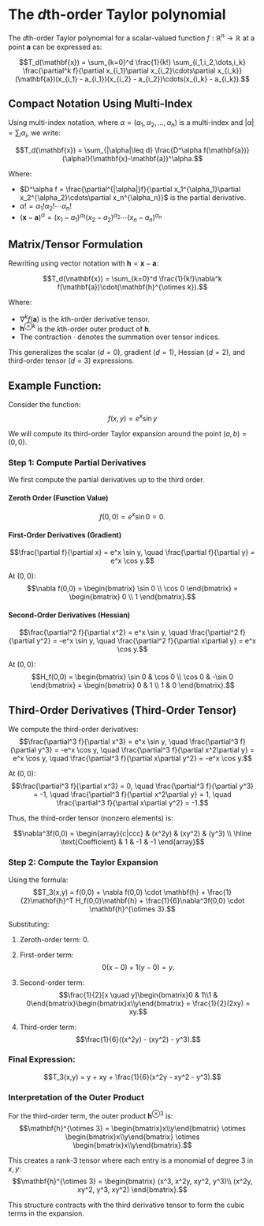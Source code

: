 # The $d$th-order Taylor polynomial


The $d$th-order Taylor polynomial for a scalar-valued function $f : \mathbb{R}^n \to \mathbb{R}$ at a point $\mathbf{a}$ can be expressed as:

$$T_d(\mathbf{x}) = \sum_{k=0}^d \frac{1}{k!} \sum_{i_1,i_2,\dots,i_k} \frac{\partial^k f}{\partial x_{i_1}\partial x_{i_2}\cdots\partial x_{i_k}}(\mathbf{a})(x_{i_1} - a_{i_1})(x_{i_2} - a_{i_2})\cdots(x_{i_k} - a_{i_k}).$$

## Compact Notation Using Multi-Index

Using multi-index notation, where $\alpha = (\alpha_1,\alpha_2,\dots,\alpha_n)$ is a multi-index and $|\alpha| = \sum_i \alpha_i$, we write:

$$T_d(\mathbf{x}) = \sum_{|\alpha|\leq d} \frac{D^\alpha f(\mathbf{a})}{\alpha!}(\mathbf{x}-\mathbf{a})^\alpha.$$

Where:

- $D^\alpha f = \frac{\partial^{|\alpha|}f}{\partial x_1^{\alpha_1}\partial x_2^{\alpha_2}\cdots\partial x_n^{\alpha_n}}$ is the partial derivative.
- $\alpha! = \alpha_1!\alpha_2!\cdots\alpha_n!$
- $(\mathbf{x}-\mathbf{a})^\alpha = (x_1-a_1)^{\alpha_1}(x_2-a_2)^{\alpha_2}\cdots(x_n-a_n)^{\alpha_n}$

## Matrix/Tensor Formulation

Rewriting using vector notation with $\mathbf{h} = \mathbf{x} - \mathbf{a}$:

$$T_d(\mathbf{x}) = \sum_{k=0}^d \frac{1}{k!}\nabla^k f(\mathbf{a})\cdot(\mathbf{h}^{\otimes k}).$$

Where:

- $\nabla^k f(\mathbf{a})$ is the $k$th-order derivative tensor.
- $\mathbf{h}^{\otimes k}$ is the $k$th-order outer product of $\mathbf{h}$.
- The contraction $\cdot$ denotes the summation over tensor indices.

This generalizes the scalar $(d=0)$, gradient $(d=1)$, Hessian $(d=2)$, and third-order tensor $(d=3)$ expressions.


## Example Function:

Consider the function:
$$f(x,y) = e^x \sin y$$

We will compute its third-order Taylor expansion around the point $(a,b) = (0,0)$.

### Step 1: Compute Partial Derivatives

We first compute the partial derivatives up to the third order.

#### Zeroth Order (Function Value)
$$f(0,0) = e^x \sin 0 = 0.$$

#### First-Order Derivatives (Gradient)
$$\frac{\partial f}{\partial x} = e^x \sin y, \quad \frac{\partial f}{\partial y} = e^x \cos y.$$

At $(0,0)$:
$$\nabla f(0,0) = \begin{bmatrix} \sin 0 \\ \cos 0 \end{bmatrix} = \begin{bmatrix} 0 \\ 1 \end{bmatrix}.$$

#### Second-Order Derivatives (Hessian)
$$\frac{\partial^2 f}{\partial x^2} = e^x \sin y, \quad \frac{\partial^2 f}{\partial y^2} = -e^x \sin y, \quad \frac{\partial^2 f}{\partial x\partial y} = e^x \cos y.$$

At $(0,0)$:
$$H_f(0,0) = \begin{bmatrix} \sin 0 & \cos 0 \\ \cos 0 & -\sin 0 \end{bmatrix} = \begin{bmatrix} 0 & 1 \\ 1 & 0 \end{bmatrix}.$$

## Third-Order Derivatives (Third-Order Tensor)

We compute the third-order derivatives:
$$\frac{\partial^3 f}{\partial x^3} = e^x \sin y, \quad \frac{\partial^3 f}{\partial y^3} = -e^x \cos y, \quad \frac{\partial^3 f}{\partial x^2\partial y} = e^x \cos y, \quad \frac{\partial^3 f}{\partial x\partial y^2} = -e^x \cos y.$$

At $(0,0)$:
$$\frac{\partial^3 f}{\partial x^3} = 0, \quad \frac{\partial^3 f}{\partial y^3} = -1, \quad \frac{\partial^3 f}{\partial x^2\partial y} = 1, \quad \frac{\partial^3 f}{\partial x\partial y^2} = -1.$$

Thus, the third-order tensor (nonzero elements) is:

$$\nabla^3f(0,0) = \begin{array}{c|ccc} 
& (x^2y) & (xy^2) & (y^3) \\
\hline
\text{Coefficient} & 1 & -1 & -1
\end{array}$$

### Step 2: Compute the Taylor Expansion

Using the formula:
$$T_3(x,y) = f(0,0) + \nabla f(0,0) \cdot \mathbf{h} + \frac{1}{2}\mathbf{h}^T H_f(0,0)\mathbf{h} + \frac{1}{6}\nabla^3f(0,0) \cdot \mathbf{h}^{\otimes 3}.$$

Substituting:

1. Zeroth-order term: $0$.

2. First-order term:
  $$0(x-0) + 1(y-0) = y.$$

3. Second-order term:
  $$\frac{1}{2}[x \quad y]\begin{bmatrix}0 & 1\\1 & 0\end{bmatrix}\begin{bmatrix}x\\y\end{bmatrix} = \frac{1}{2}(2xy) = xy.$$

4. Third-order term:
  $$\frac{1}{6}((x^2y) - (xy^2) - y^3).$$

### Final Expression:
$$T_3(x,y) = y + xy + \frac{1}{6}(x^2y - xy^2 - y^3).$$

### Interpretation of the Outer Product

For the third-order term, the outer product $\mathbf{h}^{\otimes 3}$ is:
$$\mathbf{h}^{\otimes 3} = \begin{bmatrix}x\\y\end{bmatrix} \otimes \begin{bmatrix}x\\y\end{bmatrix} \otimes \begin{bmatrix}x\\y\end{bmatrix}.$$

This creates a rank-3 tensor where each entry is a monomial of degree 3 in $x,y$:
$$\mathbf{h}^{\otimes 3} = \begin{bmatrix}
(x^3, x^2y, xy^2, y^3)\\
(x^2y, xy^2, y^3, xy^2)
\end{bmatrix}.$$

This structure contracts with the third derivative tensor to form the cubic terms in the expansion.
<!--stackedit_data:
eyJoaXN0b3J5IjpbLTE0OTkyODc1ODldfQ==
-->